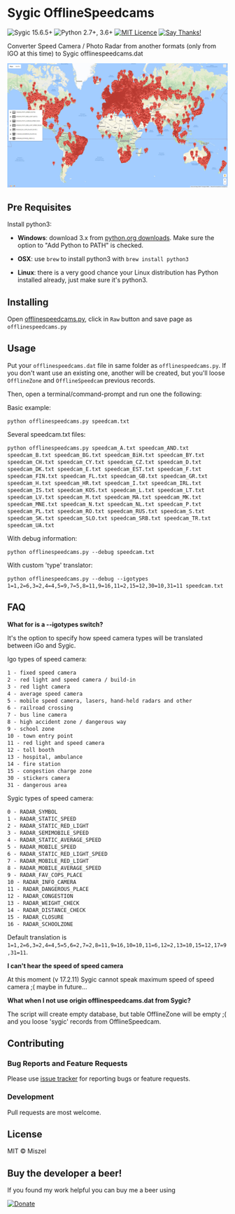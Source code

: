 # Sygic OfflineSpeedcams

![Sygic 15.6.5+](https://img.shields.io/badge/sygic-15.6.5%2B-red.svg)
![Python 2.7+, 3.6+](https://img.shields.io/badge/python-2.7%2B%2C%203.6%2B-blue.svg)
[![MIT Licence](https://img.shields.io/badge/license-MIT-blue.svg)](https://opensource.org/licenses/MIT)
[![Say Thanks!](https://img.shields.io/badge/Say%20Thanks-!-1EAEDB.svg)](https://saythanks.io/to/miszellek)


Converter Speed Camera / Photo Radar from another formats (only from IGO at this time) to Sygic offlinespeedcams.dat

![screenshot](screenshot.jpg)

## Pre Requisites

Install python3:

- **Windows**: download 3.x from [python.org downloads](https://www.python.org/downloads/windows/). Make sure the option to "Add Python to PATH" is checked.

- **OSX**: use `brew` to install python3 with `brew install python3`

- **Linux**: there is a very good chance your Linux distribution has Python installed already, just make sure it's python3.

## Installing

Open [offlinespeedcams.py](offlinespeedcams.py), click in `Raw` button and save page as `offlinespeedcams.py`


## Usage

Put your `offlinespeedcams.dat` file in same folder as `offlinespeedcams.py`. If you don't want use an existing one, another will be created, but you'll loose `OfflineZone` and `OfflineSpeedcam` previous records.

Then, open a terminal/command-prompt and run one the following:


Basic example: 
```
python offlinespeedcams.py speedcam.txt
```

Several speedcam.txt files:
```
python offlinespeedcams.py speedcam_A.txt speedcam_AND.txt speedcam_B.txt speedcam_BG.txt speedcam_BiH.txt speedcam_BY.txt speedcam_CH.txt speedcam_CY.txt speedcam_CZ.txt speedcam_D.txt speedcam_DK.txt speedcam_E.txt speedcam_EST.txt speedcam_F.txt speedcam_FIN.txt speedcam_FL.txt speedcam_GB.txt speedcam_GR.txt speedcam_H.txt speedcam_HR.txt speedcam_I.txt speedcam_IRL.txt speedcam_IS.txt speedcam_KOS.txt speedcam_L.txt speedcam_LT.txt speedcam_LV.txt speedcam_M.txt speedcam_MA.txt speedcam_MK.txt speedcam_MNE.txt speedcam_N.txt speedcam_NL.txt speedcam_P.txt speedcam_PL.txt speedcam_RO.txt speedcam_RUS.txt speedcam_S.txt speedcam_SK.txt speedcam_SLO.txt speedcam_SRB.txt speedcam_TR.txt speedcam_UA.txt 
```

With debug information:
```
python offlinespeedcams.py --debug speedcam.txt
```

With custom 'type' translator:
```
python offlinespeedcams.py --debug --igotypes 1=1,2=6,3=2,4=4,5=9,7=5,8=11,9=16,11=2,15=12,30=10,31=11 speedcam.txt
```


## FAQ

**What for is a --igotypes switch?**

It's the option to specify how speed camera types will be translated between iGo and Sygic.

Igo types of speed camera:
```
1 - fixed speed camera
2 - red light and speed camera / build-in
3 - red light camera
4 - average speed camera
5 - mobile speed camera, lasers, hand-held radars and other 
6 - railroad crossing
7 - bus line camera
8 - high accident zone / dangerous way
9 - school zone
10 - town entry point
11 - red light and speed camera
12 - toll booth
13 - hospital, ambulance
14 - fire station
15 - congestion charge zone
30 - stickers camera
31 - dangerous area
```

Sygic types of speed camera:
```
0 - RADAR_SYMBOL
1 - RADAR_STATIC_SPEED
2 - RADAR_STATIC_RED_LIGHT
3 - RADAR_SEMIMOBILE_SPEED
4 - RADAR_STATIC_AVERAGE_SPEED
5 - RADAR_MOBILE_SPEED
6 - RADAR_STATIC_RED_LIGHT_SPEED
7 - RADAR_MOBILE_RED_LIGHT
8 - RADAR_MOBILE_AVERAGE_SPEED
9 - RADAR_FAV_COPS_PLACE
10 - RADAR_INFO_CAMERA
11 - RADAR_DANGEROUS_PLACE
12 - RADAR_CONGESTION
13 - RADAR_WEIGHT_CHECK
14 - RADAR_DISTANCE_CHECK
15 - RADAR_CLOSURE
16 - RADAR_SCHOOLZONE
```

Default translation is `1=1,2=6,3=2,4=4,5=5,6=2,7=2,8=11,9=16,10=10,11=6,12=2,13=10,15=12,17=9,31=11`.


**I can't hear the speed of speed camera**

At this moment (v 17.2.11) Sygic cannot speak maximum speed of speed camera ;( maybe in future...

**What when I not use origin offlinespeedcams.dat from Sygic?**

The script will create empty database, but table OfflineZone will be empty ;( and you loose 'sygic' records from OfflineSpeedcam.   


## Contributing

### Bug Reports and Feature Requests

Please use [issue tracker](https://github.com/miszellek/SygicOfflineSpeedcams/issues) for reporting bugs or feature requests.

### Development

Pull requests are most welcome.


## License

MIT © Miszel


## Buy the developer a beer!

If you found my work helpful you can buy me a beer using

[![Donate](https://www.paypalobjects.com/webstatic/en_US/i/btn/png/silver-pill-paypal-44px.png)](https://www.paypal.com/paypalme/miszel/1EUR)
